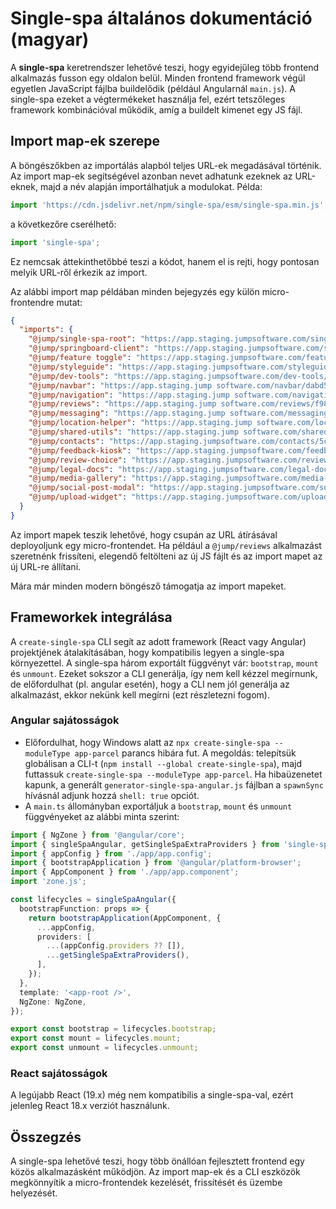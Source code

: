# Single-spa általános dokumentáció (magyar)

A **single-spa** keretrendszer lehetővé teszi, hogy egyidejűleg több frontend alkalmazás fusson egy oldalon belül. Minden frontend framework végül egyetlen JavaScript fájlba buildelődik (például Angularnál `main.js`). A single-spa ezeket a végtermékeket használja fel, ezért tetszőleges framework kombinációval működik, amíg a buildelt kimenet egy JS fájl.

## Import map-ek szerepe

A böngészőkben az importálás alapból teljes URL-ek megadásával történik. Az import map-ek segítségével azonban nevet adhatunk ezeknek az URL-eknek, majd a név alapján importálhatjuk a modulokat. Példa:

```javascript
import 'https://cdn.jsdelivr.net/npm/single-spa/esm/single-spa.min.js';
```

a következőre cserélhető:

```javascript
import 'single-spa';
```

Ez nemcsak áttekinthetőbbé teszi a kódot, hanem el is rejti, hogy pontosan melyik URL-ről érkezik az import.

Az alábbi import map példában minden bejegyzés egy külön micro-frontendre mutat:

```json
{
  "imports": {
    "@jump/single-spa-root": "https://app.staging.jumpsoftware.com/single-spa-root/2bcf9cdb/single-spa-root.js",
    "@jump/springboard-client": "https://app.staging.jumpsoftware.com/springboard-client/a0c7d10e/springboard-client.js",
    "@jump/feature toggle": "https://app.staging.jumpsoftware.com/feature toggle/95f5bed1/feature toggle.js",
    "@jump/styleguide": "https://app.staging.jumpsoftware.com/styleguide/0e2959cb/styleguide.js",
    "@jump/dev-tools": "https://app.staging.jumpsoftware.com/dev-tools/89f45b8a/dev-tools.js",
    "@jump/navbar": "https://app.staging.jump software.com/navbar/dabd5bc3/navbar.js",
    "@jump/navigation": "https://app.staging.jump software.com/navigation/64903f4b/navigation.js",
    "@jump/reviews": "https://app.staging.jump software.com/reviews/f98cb266/reviews.js",
    "@jump/messaging": "https://app.staging.jump software.com/messaging/fe1538f1/messaging.js",
    "@jump/location-helper": "https://app.staging.jump software.com/location-helper/f3cb39c8/location-helper.js",
    "@jump/shared-utils": "https://app.staging.jump software.com/shared-utils/729bd567/shared-utils.js",
    "@jump/contacts": "https://app.staging.jumpsoftware.com/contacts/5c979c9b/contacts.js",
    "@jump/feedback-kiosk": "https://app.staging.jumpsoftware.com/feedback-kiosk/4f0a0e1a/feedback-kiosk.js",
    "@jump/review-choice": "https://app.staging.jumpsoftware.com/review-choice/b25502ba/review-choice.js",
    "@jump/legal-docs": "https://app.staging.jumpsoftware.com/legal-docs/e6106ae1/legal-docs.js",
    "@jump/media-gallery": "https://app.staging.jumpsoftware.com/media-gallery/13ddcd59/media-gallery.js",
    "@jump/social-post-modal": "https://app.staging.jumpsoftware.com/social-post-modal/2ae0cd70/social-post-modal.js",
    "@jump/upload-widget": "https://app.staging.jumpsoftware.com/upload-widget/7a492710/upload-widget.js"
  }
}
```

Az import mapek teszik lehetővé, hogy csupán az URL átírásával deployoljunk egy micro-frontendet. Ha például a `@jump/reviews` alkalmazást szeretnénk frissíteni, elegendő feltölteni az új JS fájlt és az import mapet az új URL-re állítani.

Mára már minden modern böngésző támogatja az import mapeket.

## Frameworkek integrálása

A `create-single-spa` CLI segít az adott framework (React vagy Angular) projektjének átalakításában, hogy kompatibilis legyen a single-spa környezettel. A single-spa három exportált függvényt vár: `bootstrap`, `mount` és `unmount`. Ezeket sokszor a CLI generálja, így nem kell kézzel megírnunk, de előfordulhat (pl. angular esetén), hogy a CLI nem jól generálja az alkalmazást, ekkor nekünk kell megírni (ezt részletezni fogom).

### Angular sajátosságok

- Előfordulhat, hogy Windows alatt az `npx create-single-spa --moduleType app-parcel` parancs hibára fut. A megoldás: telepítsük globálisan a CLI-t (`npm install --global create-single-spa`), majd futtassuk `create-single-spa --moduleType app-parcel`. Ha hibaüzenetet kapunk, a generált `generator-single-spa-angular.js` fájlban a `spawnSync` hívásnál adjunk hozzá `shell: true` opciót.
- A `main.ts` állományban exportáljuk a `bootstrap`, `mount` és `unmount` függvényeket az alábbi minta szerint:

```typescript
import { NgZone } from '@angular/core';
import { singleSpaAngular, getSingleSpaExtraProviders } from 'single-spa-angular';
import { appConfig } from './app/app.config';
import { bootstrapApplication } from '@angular/platform-browser';
import { AppComponent } from './app/app.component';
import 'zone.js';

const lifecycles = singleSpaAngular({
  bootstrapFunction: props => {
    return bootstrapApplication(AppComponent, {
      ...appConfig,
      providers: [
        ...(appConfig.providers ?? []),
        ...getSingleSpaExtraProviders(),
      ],
    });
  },
  template: '<app-root />',
  NgZone: NgZone,
});

export const bootstrap = lifecycles.bootstrap;
export const mount = lifecycles.mount;
export const unmount = lifecycles.unmount;
```

### React sajátosságok

A legújabb React (19.x) még nem kompatibilis a single-spa-val, ezért jelenleg React 18.x verziót használunk.

## Összegzés

A single-spa lehetővé teszi, hogy több önállóan fejlesztett frontend egy közös alkalmazásként működjön. Az import map-ek és a CLI eszközök megkönnyítik a micro-frontendek kezelését, frissítését és üzembe helyezését.

